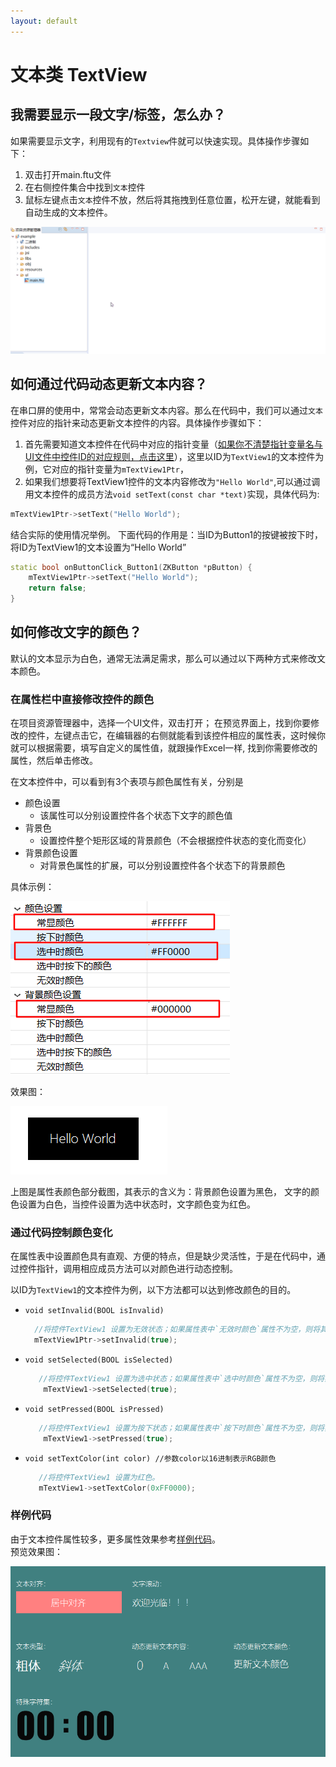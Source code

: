 ```yaml
---
layout: default
---
```

# 文本类 TextView
## <span id="add_textview">我需要显示一段文字/标签，怎么办？</span>
如果需要显示文字，利用现有的`Textview`件就可以快速实现。具体操作步骤如下：
1. 双击打开main.ftu文件
2. 在右侧控件集合中找到`文本`控件
3. 鼠标左键点击`文本`控件不放，然后将其拖拽到任意位置，松开左键，就能看到自动生成的文本控件。  

 ![创建文本](assets/textview/create_textview.gif)


## 如何通过代码动态更新文本内容？
在串口屏的使用中，常常会动态更新文本内容。那么在代码中，我们可以通过`文本`控件对应的指针来动态更新文本控件的内容。具体操作步骤如下：
1. 首先需要知道文本控件在代码中对应的指针变量（[如果你不清楚指针变量名与UI文件中控件ID的对应规则，点击这里](named_rule)），这里以ID为`TextView1`的文本控件为例，它对应的指针变量为`mTextView1Ptr`，
2. 如果我们想要将TextView1控件的文本内容修改为`"Hello World"`,可以通过调用文本控件的成员方法`void setText(const char *text)`实现，具体代码为:
```c++
mTextView1Ptr->setText("Hello World");
```
结合实际的使用情况举例。
下面代码的作用是：当ID为Button1的按键被按下时，将ID为TextView1的文本设置为“Hello World”
```c++
static bool onButtonClick_Button1(ZKButton *pButton) {
    mTextView1Ptr->setText("Hello World");
    return false;
}
```


## <span id = "change_color">如何修改文字的颜色？</span>
默认的文本显示为白色，通常无法满足需求，那么可以通过以下两种方式来修改文本颜色。 

### 在属性栏中直接修改控件的颜色

 在项目资源管理器中，选择一个UI文件，双击打开；
 在预览界面上，找到你要修改的控件，左键点击它，在编辑器的右侧就能看到该控件相应的属性表，这时候你就可以根据需要，填写自定义的属性值，就跟操作Excel一样, 找到你需要修改的属性，然后单击修改。

 在文本控件中，可以看到有3个表项与颜色属性有关，分别是
 * 颜色设置 
    - 该属性可以分别设置控件各个状态下文字的颜色值
 * 背景色 
     - 设置控件整个矩形区域的背景颜色（不会根据控件状态的变化而变化）
 * 背景颜色设置  
    - 对背景色属性的扩展，可以分别设置控件各个状态下的背景颜色

 具体示例：  
 
   ![TextView-color-example](assets/TextView-color-example.png "属性示例")

 效果图：

   ![TextVIew-color-preview](assets/TextView-color-preview.png "效果图")

  上图是属性表颜色部分截图，其表示的含义为：背景颜色设置为黑色， 文字的颜色设置为白色，当控件设置为选中状态时，文字颜色变为红色。

### 通过代码控制颜色变化

   在属性表中设置颜色具有直观、方便的特点，但是缺少灵活性，于是在代码中，通过控件指针，调用相应成员方法可以对颜色进行动态控制。

  以ID为`TextView1`的文本控件为例，以下方法都可以达到修改颜色的目的。 

 * `void setInvalid(BOOL isInvalid)`  
    ```c++
      //将控件TextView1 设置为无效状态；如果属性表中`无效时颜色`属性不为空，则将其设置为指定的颜色，否则无变化。
      mTextView1Ptr->setInvalid(true);
    ```

 * `void setSelected(BOOL isSelected)`     
   ```c++
      //将控件TextView1 设置为选中状态；如果属性表中`选中时颜色`属性不为空，则将其设置为指定的颜色，否则无变化。
       mTextView1->setSelected(true);
   ```
 * `void setPressed(BOOL isPressed)`
   ```c++
      //将控件TextView1 设置为按下状态；如果属性表中`按下时颜色`属性不为空，则将其设置为指定的颜色，否则无变化。
       mTextView1->setPressed(true);
   ```
 * `void setTextColor(int color) //参数color以16进制表示RGB颜色`
   ```c++
      //将控件TextView1 设置为红色。
      mTextView1->setTextColor(0xFF0000);
   ```

### 样例代码
由于文本控件属性较多，更多属性效果参考[样例代码](https://github.com/zkswe/Z11SDemoCode/archive/master.zip)。   
预览效果图： 

![效果图](assets/textview/preview.png)
